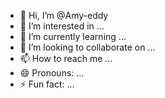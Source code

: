 - 👋 Hi, I’m @Amy-eddy
- 👀 I’m interested in ...
- 🌱 I’m currently learning ...
- 💞️ I’m looking to collaborate on ...
- 📫 How to reach me ...
- 😄 Pronouns: ...
- ⚡ Fun fact: ...

<!---
Amy-eddy/Amy-eddy is a ✨ special ✨ repository because its `README.md` (this file) appears on your GitHub profile.
You can click the Preview link to take a look at your changes.
--->
